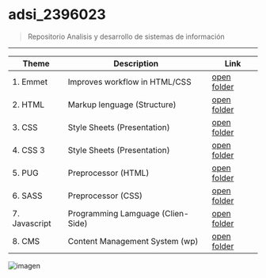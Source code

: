 # adsi_2396023
> Repositorio Analisis y desarrollo de sistemas de información

---
Theme | Description | Link
--- | --- | --- |
| 1. Emmet      | Improves workflow in HTML/CSS     | [open folder](01-emmet/)      |
| 2. HTML       | Markup lenguage (Structure)       | [open folder](02-html/)       |
| 3. CSS        | Style Sheets (Presentation)       | [open folder](03-css/)        |
| 4. CSS 3      | Style Sheets (Presentation)       | [open folder](04-css3/)       |
| 5. PUG        | Preprocessor (HTML)               | [open folder](05-pug/)        |
| 6. SASS       | Preprocessor (CSS)                | [open folder](06-sass/)       |
| 7. Javascript | Programming Lamguage (Clien-Side) | [open folder](06-javascript/) |
| 8. CMS        | Content Management System (wp)    | [open folder](08-cms/) |

![imagen](https://assets.xboxservices.com/assets/86/7a/867ad3b7-6358-4f6d-ae0b-c3de8aa548c4.jpg?n=Minecraft_Sneaky-Slider-1084_World-Warrior_1600x675_01.jpg)
